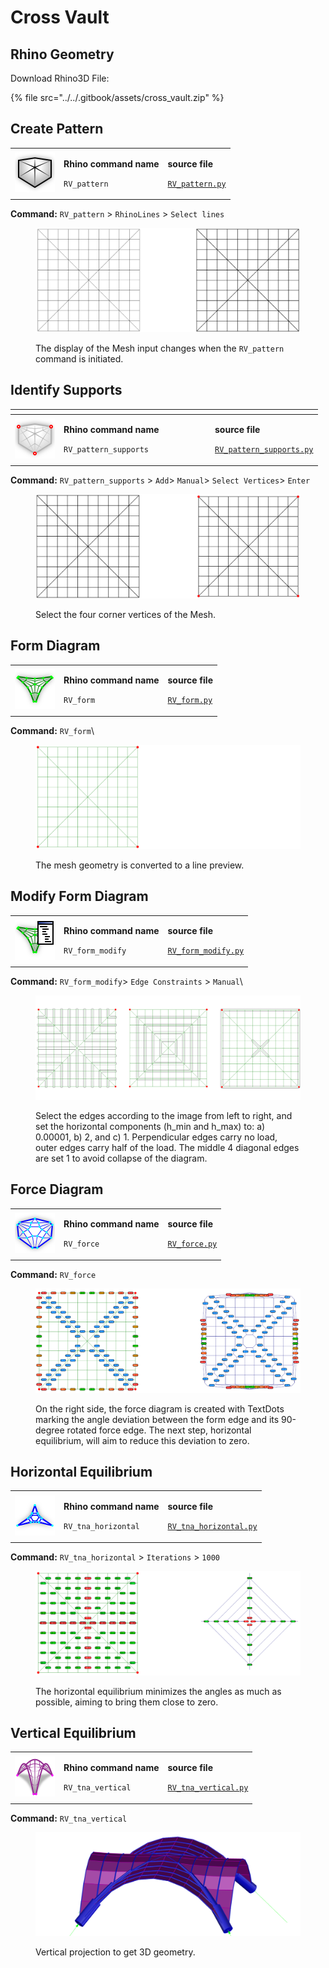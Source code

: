 # Cross Vault



## Rhino Geometry

Download Rhino3D File:

{% file src="../../.gitbook/assets/cross_vault.zip" %}

## Create Pattern

|                                                                                  |                                                                          |                                                                                                                  |
| -------------------------------------------------------------------------------- | ------------------------------------------------------------------------ | ---------------------------------------------------------------------------------------------------------------- |
| <img src="../../.gitbook/assets/RV_pattern (2).svg" alt="" data-size="original"> | <p><strong>Rhino command name</strong></p><p><code>RV_pattern</code></p> | <p><strong>source file</strong></p><p><a href="../../../plugin/RV_pattern.py"><code>RV_pattern.py</code></a></p> |

**Command:** `RV_pattern` > `RhinoLines` > `Select lines`

<figure><img src="../../.gitbook/assets/cross_vault_0.jpg" alt=""><figcaption><p>The display of the Mesh input changes when the <code>RV_pattern</code> command is initiated.</p></figcaption></figure>



## Identify Supports

<table><thead><tr><th></th><th width="228"></th><th></th></tr></thead><tbody><tr><td> <img src="../../.gitbook/assets/RV_supports (2).svg" alt=""></td><td><p><strong>Rhino command name</strong></p><p><code>RV_pattern_supports</code></p></td><td><p><strong>source file</strong></p><p><a href="../../../plugin/RV_pattern_supports.py"><code>RV_pattern_supports.py</code></a></p></td></tr></tbody></table>

**Command:** `RV_pattern_supports` > `Add`> `Manual`> `Select Vertices`> `Enter`

<figure><img src="../../.gitbook/assets/cross_vault_1.jpg" alt=""><figcaption><p>Select the four corner vertices of the Mesh.</p></figcaption></figure>



## Form Diagram

|                                                                                      |                                                                       |                                                                                                            |
| ------------------------------------------------------------------------------------ | --------------------------------------------------------------------- | ---------------------------------------------------------------------------------------------------------- |
| <img src="../../.gitbook/assets/RV_FormDiagram (1).svg" alt="" data-size="original"> | <p><strong>Rhino command name</strong></p><p><code>RV_form</code></p> | <p><strong>source file</strong></p><p><a href="../../../plugin/RV_form.py"><code>RV_form.py</code></a></p> |

**Command:** `RV_form`\


<figure><img src="../../.gitbook/assets/barrel_vault_3 (1).jpg" alt=""><figcaption><p>The mesh geometry is converted to a line preview.</p></figcaption></figure>

## Modify Form Diagram

|                                                                                             |                                                                              |                                                                                                                          |
| ------------------------------------------------------------------------------------------- | ---------------------------------------------------------------------------- | ------------------------------------------------------------------------------------------------------------------------ |
| <img src="../../.gitbook/assets/RV_FormDiagram-modify (1).svg" alt="" data-size="original"> | <p><strong>Rhino command name</strong></p><p><code>RV_form_modify</code></p> | <p><strong>source file</strong></p><p><a href="../../../plugin/RV_form_modify.py"><code>RV_form_modify.py</code></a></p> |

**Command:** `RV_form_modify`> `Edge Constraints` > `Manual`\


<figure><img src="../../.gitbook/assets/barrel_vault_4.jpg" alt=""><figcaption><p>Select the edges according to the image from left to right, and set the horizontal components (h_min and h_max) to: a) 0.00001, b) 2, and c) 1. Perpendicular edges carry no load, outer edges carry half of the load. The middle 4 diagonal edges are set 1 to avoid collapse of the diagram.</p></figcaption></figure>

## Force Diagram

|                                                                                       |                                                                        |                                                                                                              |
| ------------------------------------------------------------------------------------- | ---------------------------------------------------------------------- | ------------------------------------------------------------------------------------------------------------ |
| <img src="../../.gitbook/assets/RV_ForceDiagram (1).svg" alt="" data-size="original"> | <p><strong>Rhino command name</strong></p><p><code>RV_force</code></p> | <p><strong>source file</strong></p><p><a href="../../../plugin/RV_force.py"><code>RV_force.py</code></a></p> |

**Command:** `RV_force`

<figure><img src="../../.gitbook/assets/barrel_vault_5 (1).jpg" alt=""><figcaption><p>On the right side, the force diagram is created with TextDots marking the angle deviation between the form edge and its 90-degree rotated force edge. The next step, horizontal equilibrium, will aim to reduce this deviation to zero.</p></figcaption></figure>

## Horizontal Equilibrium

|                                                                                        |                                                                                 |                                                                                                                                |
| -------------------------------------------------------------------------------------- | ------------------------------------------------------------------------------- | ------------------------------------------------------------------------------------------------------------------------------ |
| <img src="../../.gitbook/assets/RV_horizontal-eq (1).svg" alt="" data-size="original"> | <p><strong>Rhino command name</strong></p><p><code>RV_tna_horizontal</code></p> | <p><strong>source file</strong></p><p><a href="../../../plugin/RV_tna_horizontal.py"><code>RV_tna_horizontal.py</code></a></p> |

**Command:** `RV_tna_horizontal` > `Iterations` > `1000`

<figure><img src="../../.gitbook/assets/barrel_vault_6 (1).jpg" alt=""><figcaption><p>The horizontal equilibrium minimizes the angles as much as possible, aiming to bring them close to zero.</p></figcaption></figure>

## Vertical Equilibrium

|                                                                                      |                                                                               |                                                                                                                            |
| ------------------------------------------------------------------------------------ | ----------------------------------------------------------------------------- | -------------------------------------------------------------------------------------------------------------------------- |
| <img src="../../.gitbook/assets/RV_vertical-eq (1).svg" alt="" data-size="original"> | <p><strong>Rhino command name</strong></p><p><code>RV_tna_vertical</code></p> | <p><strong>source file</strong></p><p><a href="../../../plugin/RV_tna_vertical.py"><code>RV_tna_vertical.py</code></a></p> |

**Command:** `RV_tna_vertical`&#x20;

<figure><img src="../../.gitbook/assets/barrel_vault_7.jpg" alt=""><figcaption><p>Vertical projection to get 3D geometry.</p></figcaption></figure>
